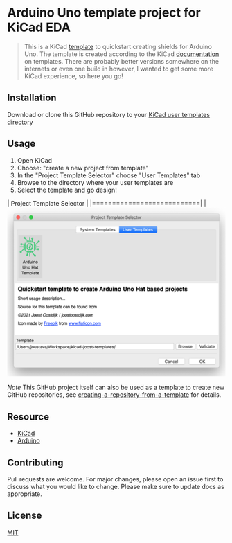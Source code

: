 # Arduino Uno template project for KiCad EDA

> This is a KiCad [template](https://docs.kicad.org/5.1/en/kicad/kicad.html#project_templates) to quickstart creating shields for Arduino Uno. The template is created according to the KiCad [documentation](https://docs.kicad.org/5.1/en/kicad/kicad.html#creating_templates) on templates. There are probably better versions somewhere on the internets or even one build in however, I wanted to get some more KiCad experience, so here you go!

## Installation

Download or clone this GitHub repository to your [KiCad user templates directory](https://docs.kicad.org/5.1/en/kicad/kicad.html#template_locations)

## Usage

1. Open KiCad
2. Choose: "create a new project from template"
3. In the "Project Template Selector" choose "User Templates" tab
4. Browse to the directory where your user templates are
5. Select the template and go design!

| Project Template Selector |
|===========================|
| ![Screenshot](./meta/project-template-selector-screenshot.png)


*Note*
This GitHub project itself can also be used as a template to create new GitHub repositories, see [creating-a-repository-from-a-template](https://docs.github.com/en/github/creating-cloning-and-archiving-repositories/creating-a-repository-from-a-template) for details.

## Resource

- [KiCad](https://kicad.org/)
- [Arduino](https://www.arduino.cc/)

## Contributing

Pull requests are welcome. For major changes, please open an issue first to discuss what you would like to change.
Please make sure to update docs as appropriate.

## License

[MIT](https://choosealicense.com/licenses/mit/)